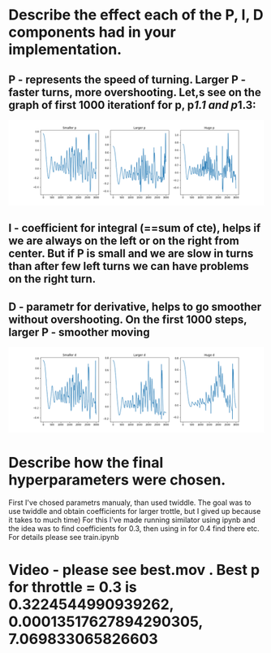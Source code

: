 [image1]: ./p.png "P"
[image2]: ./d.png "D"

# Describe the effect each of the P, I, D components had in your implementation. 

## P - represents the speed of turning. Larger P - faster turns, more overshooting. Let,s see on the graph of first 1000 iterationf for p, p*1.1 and p*1.3:
![Different p][image1]


## I - coefficient for integral (==sum of cte), helps if we are always on the left or on the right from center. But if P is small and we are slow in turns than after few left turns we can have problems on the right turn.

## D - parametr for derivative, helps to go smoother without overshooting. On the first 1000 steps, larger P - smoother moving
![Different D][image2]

# Describe how the final hyperparameters were chosen.

First I've chosed parametrs manualy, than used twiddle. The goal was to use twiddle and obtain coefficients for larger trottle, but I gived up because it takes to much time) For this I've made running similator using ipynb and the idea was to find coefficients for 0.3, then using in for 0.4 find there etc. For details please see train.ipynb

# Video - please see best.mov . Best p for throttle = 0.3 is 0.3224544990939262, 0.00013517627894290305, 7.069833065826603 
